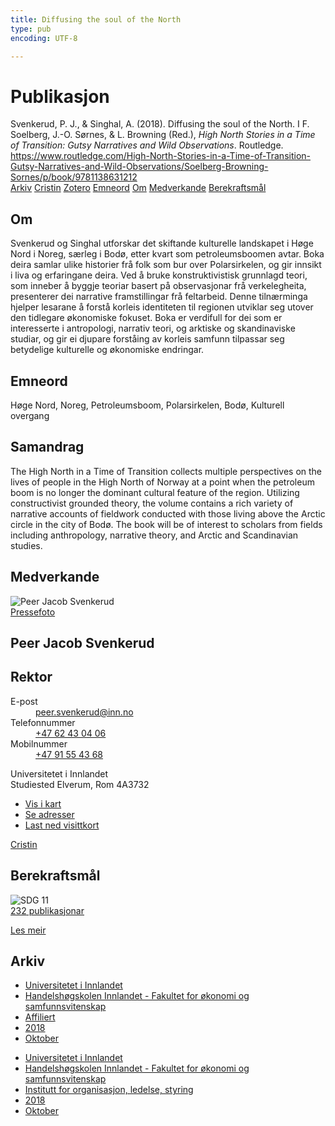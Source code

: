 ```yaml
---
title: Diffusing the soul of the North
type: pub
encoding: UTF-8

---
```

<h1>Publikasjon</h1>
<article id="csl-bib-container-H9HR4CE4" class="csl-bib-container">
  <div class="csl-bib-body"> <div class="csl-entry">Svenkerud, P. J., &#38; Singhal, A. (2018). Diffusing the soul of the North. I F. Soelberg, J.-O. Sørnes, &#38; L. Browning (Red.), <i>High North Stories in a Time of Transition: Gutsy Narratives and Wild Observations</i>. Routledge. <a href="https://www.routledge.com/High-North-Stories-in-a-Time-of-Transition-Gutsy-Narratives-and-Wild-Observations/Soelberg-Browning-Sornes/p/book/9781138631212">https://www.routledge.com/High-North-Stories-in-a-Time-of-Transition-Gutsy-Narratives-and-Wild-Observations/Soelberg-Browning-Sornes/p/book/9781138631212</a></div> </div>
  <div class="csl-bib-buttons">
    <a href="#taxonomy-article-H9HR4CE4" alt="archive" class="csl-bib-button">Arkiv</a>
    <a href="https://app.cristin.no/results/show.jsf?id=1622146" alt="Cristin" class="csl-bib-button">Cristin</a>
    <a href="http://zotero.org/groups/5881554/items/H9HR4CE4" alt="Zotero" class="csl-bib-button">Zotero</a>
    <a href="#keywords-article-H9HR4CE4" alt="keywords" class="csl-bib-button">Emneord</a>
    <a href="#about-article-H9HR4CE4" alt="about_pub" class="csl-bib-button">Om</a>
    <a href="#contributors-article-H9HR4CE4" alt="contributors" class="csl-bib-button">Medverkande</a>
    <a href="#sdg-article-H9HR4CE4" alt="sdg" class="csl-bib-button">Berekraftsmål</a>
  </div>
  <div id="csl-bib-meta-container-H9HR4CE4"></div>
</article>
<div id="csl-bib-meta-H9HR4CE4" class="csl-bib-meta">
  <article id="about-article-H9HR4CE4" class="about_pub-article">
    <h1>Om</h1>
    Svenkerud og Singhal utforskar det skiftande kulturelle landskapet i Høge Nord i Noreg, særleg i Bodø, etter kvart som petroleumsboomen avtar. Boka deira samlar ulike historier frå folk som bur over Polarsirkelen, og gir innsikt i liva og erfaringane deira. Ved å bruke konstruktivistisk grunnlagd teori, som inneber å byggje teoriar basert på observasjonar frå verkelegheita, presenterer dei narrative framstillingar frå feltarbeid. Denne tilnærminga hjelper lesarane å forstå korleis identiteten til regionen utviklar seg utover den tidlegare økonomiske fokuset. Boka er verdifull for dei som er interesserte i antropologi, narrativ teori, og arktiske og skandinaviske studiar, og gir ei djupare forståing av korleis samfunn tilpassar seg betydelige kulturelle og økonomiske endringar.
  </article>
  <article id="keywords-article-H9HR4CE4" class="keywords-article">
    <h1>Emneord</h1>
    Høge Nord, Noreg, Petroleumsboom, Polarsirkelen, Bodø, Kulturell overgang
  </article>
  <article id="abstract-article-H9HR4CE4" class="abstract-article">
    <h1>Samandrag</h1>
    The High North in a Time of Transition collects multiple perspectives on the lives of people in the High North of Norway at a point when the petroleum boom is no longer the dominant cultural feature of the region. Utilizing constructivist grounded theory, the volume contains a rich variety of narrative accounts of fieldwork conducted with those living above the Arctic circle in the city of Bodø. The book will be of interest to scholars from fields including anthropology, narrative theory, and Arctic and Scandinavian studies.
  </article>
  <article id="contributors-article-H9HR4CE4" class="contributors-article">
    <h1>Medverkande</h1>
    <div class="personas"> <div class="vrtx-hinn-person-card"> <div class="photo"> <img src="https://www.inn.no/bilder-ansatte/peer-jacob-svenkerud.jpg" alt="Peer Jacob Svenkerud" loading="lazy"><div class="pressPhoto"> <a href="https://www.inn.no/pressebilder-ansatte/peer-jacob-svenkerud.jpg" target="_blank"> Pressefoto </a> </div> </div> <div class="info"> <hgroup><h1>Peer Jacob Svenkerud</h1> <h2>Rektor</h2> </hgroup><dl> <dt>E-post</dt> <dd> <a href="mailto:peer.svenkerud@inn.no">peer.svenkerud@inn.no</a> </dd> <dt>Telefonnummer</dt> <dd><a href="tel:+4762430406"> +47 62 43 04 06 </a></dd> <dt>Mobilnummer</dt> <dd><a href="tel:+4791554368"> +47 91 55 43 68 </a></dd> </dl> <p> Universitetet i Innlandet<br> Studiested Elverum, Rom 4A3732 </p> <ul class="vrtx-hinn-links"> <li><a href="https://www.google.com/maps?q=60.88065,11.53734">Vis i kart</a></li> <li><a href="https://www.inn.no/finn-en-ansatt/peer-svenkerud.html#vrtx-hinn-addresses">Se adresser</a></li> <li><a href="https://www.inn.no/finn-en-ansatt/peer-svenkerud.html?vrtx=vcf">Last ned visittkort</a></li> </ul> </div> </div> <a href="https://app.cristin.no/persons/show.jsf?id=559002" alt="Cristin URL" class="personas-cristin">Cristin</a> </div>
  </article>
  <article id="sdg-article-H9HR4CE4" class="sdg-article">
    <h1>Berekraftsmål</h1>
    <div class="sdg-container"><div id="sdg11" class="sdg">
        <img src="{{< params subfolder >}}images/sdg/sdg11_nn.png" class="image" alt="SDG 11">
        <div class="sdg-overlay">
          <a href="{{< params subfolder >}}nn/archive/?sdg=11#archive" class="sdg-publication-count"><span>232</span> publikasjonar</a>
          <p><a href="https://fn.no/om-fn/fns-baerekraftsmaal/baerekraftige-byer-og-lokalsamfunn?lang=nno-NO" class="sdg-read-more">Les meir</a></p>
        </div>
      </div></div>
  </article>
  <article id="taxonomy-article-H9HR4CE4" class="taxonomy-article">
    <h1>Arkiv</h1>
    <ul>
      <li><a href="{{< params subfolder >}}nn/archive/?key=3DCRN523">Universitetet i Innlandet</a></li>
      <li><a href="{{< params subfolder >}}nn/archive/?key=DU8Q9LN9">Handelshøgskolen Innlandet - Fakultet for økonomi og samfunnsvitenskap</a></li>
      <li><a href="{{< params subfolder >}}nn/archive/?key=9ESJ3S3Z">Affiliert</a></li>
      <li><a href="{{< params subfolder >}}nn/archive/?key=IE38P8NH">2018</a></li>
      <li><a href="{{< params subfolder >}}nn/archive/?key=JTV2QTYU">Oktober</a></li>
    </ul>
    <ul>
      <li><a href="{{< params subfolder >}}nn/archive/?key=3DCRN523">Universitetet i Innlandet</a></li>
      <li><a href="{{< params subfolder >}}nn/archive/?key=DU8Q9LN9">Handelshøgskolen Innlandet - Fakultet for økonomi og samfunnsvitenskap</a></li>
      <li><a href="{{< params subfolder >}}nn/archive/?key=4LUWR3ZM">Institutt for organisasjon, ledelse, styring</a></li>
      <li><a href="{{< params subfolder >}}nn/archive/?key=32SCKVEY">2018</a></li>
      <li><a href="{{< params subfolder >}}nn/archive/?key=386U7DHL">Oktober</a></li>
    </ul>
  </article>
</div>
